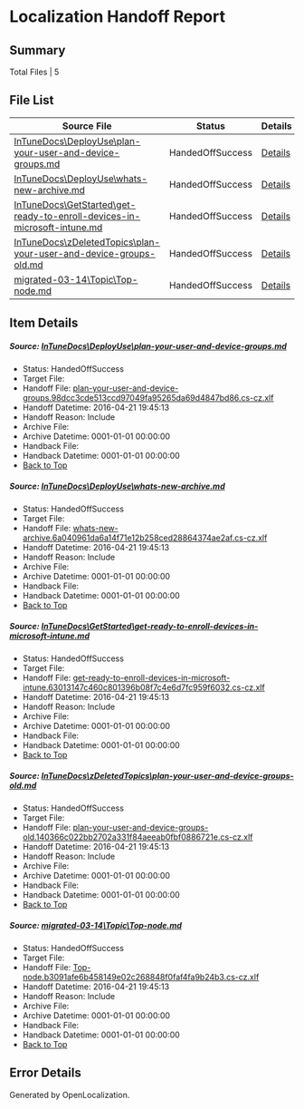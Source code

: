 # <a name='report-top'></a> Localization Handoff Report

## Summary
 Total Files | 5

## File List
 Source File | Status | Details 
 ----------- | ------ | ------- 
 [InTuneDocs\DeployUse\plan-your-user-and-device-groups.md](https://github.com/Microsoft/IntuneDocs-pr/blob/03896270f3c0e48e445d6df1c8846d0cf0b4571f/InTuneDocs/DeployUse/plan-your-user-and-device-groups.md) | HandedOffSuccess | [Details](#6983853d4cd548473e66053fc3335ad0cbaf03b0242)
 [InTuneDocs\DeployUse\whats-new-archive.md](https://github.com/Microsoft/IntuneDocs-pr/blob/03896270f3c0e48e445d6df1c8846d0cf0b4571f/InTuneDocs/DeployUse/whats-new-archive.md) | HandedOffSuccess | [Details](#0625d00583e3778c808746d2938344349dcc9a1e290)
 [InTuneDocs\GetStarted\get-ready-to-enroll-devices-in-microsoft-intune.md](https://github.com/Microsoft/IntuneDocs-pr/blob/03896270f3c0e48e445d6df1c8846d0cf0b4571f/InTuneDocs/GetStarted/get-ready-to-enroll-devices-in-microsoft-intune.md) | HandedOffSuccess | [Details](#c34ffe0a1881b8b1c3f2cf453b76ee8c5fe9173a507)
 [InTuneDocs\zDeletedTopics\plan-your-user-and-device-groups-old.md](https://github.com/Microsoft/IntuneDocs-pr/blob/03896270f3c0e48e445d6df1c8846d0cf0b4571f/InTuneDocs/zDeletedTopics/plan-your-user-and-device-groups-old.md) | HandedOffSuccess | [Details](#c69e2b425499d554a9b12d5154f6be19894ea8ed1496)
 [migrated-03-14\Topic\Top-node.md](https://github.com/Microsoft/IntuneDocs-pr/blob/109448161b2c13bc2c5ef6ea43b01b4a84dc0853/migrated-03-14/Topic/Top-node.md) | HandedOffSuccess | [Details](#ddb5382863438558c6f979c03c261bb061b3de5a2211)

## Item Details
##### <a name='6983853d4cd548473e66053fc3335ad0cbaf03b0242'></a> Source: [InTuneDocs\DeployUse\plan-your-user-and-device-groups.md](https://github.com/Microsoft/IntuneDocs-pr/blob/03896270f3c0e48e445d6df1c8846d0cf0b4571f/InTuneDocs/DeployUse/plan-your-user-and-device-groups.md)
* Status: HandedOffSuccess
* Target File: 
* Handoff File: [plan-your-user-and-device-groups.98dcc3cde513ccd97049fa95265da69d4847bd86.cs-cz.xlf](https://github.com/Microsoft/EM.handoff/blob/c9a3cf4401ea870bf23032a30625b0a3dfd88a9d/ol-handoff/Microsoft/IntuneDocs-pr.cs-cz/master/plan-your-user-and-device-groups.98dcc3cde513ccd97049fa95265da69d4847bd86.cs-cz.xlf)
* Handoff Datetime: 2016-04-21 19:45:13
* Handoff Reason: Include
* Archive File: 
* Archive Datetime: 0001-01-01 00:00:00
* Handback File: 
* Handback Datetime: 0001-01-01 00:00:00
* [Back to Top](#report-top)

##### <a name='0625d00583e3778c808746d2938344349dcc9a1e290'></a> Source: [InTuneDocs\DeployUse\whats-new-archive.md](https://github.com/Microsoft/IntuneDocs-pr/blob/03896270f3c0e48e445d6df1c8846d0cf0b4571f/InTuneDocs/DeployUse/whats-new-archive.md)
* Status: HandedOffSuccess
* Target File: 
* Handoff File: [whats-new-archive.6a040961da6a14f71e12b258ced28864374ae2af.cs-cz.xlf](https://github.com/Microsoft/EM.handoff/blob/c9a3cf4401ea870bf23032a30625b0a3dfd88a9d/ol-handoff/Microsoft/IntuneDocs-pr.cs-cz/master/whats-new-archive.6a040961da6a14f71e12b258ced28864374ae2af.cs-cz.xlf)
* Handoff Datetime: 2016-04-21 19:45:13
* Handoff Reason: Include
* Archive File: 
* Archive Datetime: 0001-01-01 00:00:00
* Handback File: 
* Handback Datetime: 0001-01-01 00:00:00
* [Back to Top](#report-top)

##### <a name='c34ffe0a1881b8b1c3f2cf453b76ee8c5fe9173a507'></a> Source: [InTuneDocs\GetStarted\get-ready-to-enroll-devices-in-microsoft-intune.md](https://github.com/Microsoft/IntuneDocs-pr/blob/03896270f3c0e48e445d6df1c8846d0cf0b4571f/InTuneDocs/GetStarted/get-ready-to-enroll-devices-in-microsoft-intune.md)
* Status: HandedOffSuccess
* Target File: 
* Handoff File: [get-ready-to-enroll-devices-in-microsoft-intune.63013147c460c801396b08f7c4e6d7fc959f6032.cs-cz.xlf](https://github.com/Microsoft/EM.handoff/blob/c9a3cf4401ea870bf23032a30625b0a3dfd88a9d/ol-handoff/Microsoft/IntuneDocs-pr.cs-cz/master/get-ready-to-enroll-devices-in-microsoft-intune.63013147c460c801396b08f7c4e6d7fc959f6032.cs-cz.xlf)
* Handoff Datetime: 2016-04-21 19:45:13
* Handoff Reason: Include
* Archive File: 
* Archive Datetime: 0001-01-01 00:00:00
* Handback File: 
* Handback Datetime: 0001-01-01 00:00:00
* [Back to Top](#report-top)

##### <a name='c69e2b425499d554a9b12d5154f6be19894ea8ed1496'></a> Source: [InTuneDocs\zDeletedTopics\plan-your-user-and-device-groups-old.md](https://github.com/Microsoft/IntuneDocs-pr/blob/03896270f3c0e48e445d6df1c8846d0cf0b4571f/InTuneDocs/zDeletedTopics/plan-your-user-and-device-groups-old.md)
* Status: HandedOffSuccess
* Target File: 
* Handoff File: [plan-your-user-and-device-groups-old.140366c022bb2702a331f84aeeab0fbf0886721e.cs-cz.xlf](https://github.com/Microsoft/EM.handoff/blob/c9a3cf4401ea870bf23032a30625b0a3dfd88a9d/ol-handoff/Microsoft/IntuneDocs-pr.cs-cz/master/plan-your-user-and-device-groups-old.140366c022bb2702a331f84aeeab0fbf0886721e.cs-cz.xlf)
* Handoff Datetime: 2016-04-21 19:45:13
* Handoff Reason: Include
* Archive File: 
* Archive Datetime: 0001-01-01 00:00:00
* Handback File: 
* Handback Datetime: 0001-01-01 00:00:00
* [Back to Top](#report-top)

##### <a name='ddb5382863438558c6f979c03c261bb061b3de5a2211'></a> Source: [migrated-03-14\Topic\Top-node.md](https://github.com/Microsoft/IntuneDocs-pr/blob/109448161b2c13bc2c5ef6ea43b01b4a84dc0853/migrated-03-14/Topic/Top-node.md)
* Status: HandedOffSuccess
* Target File: 
* Handoff File: [Top-node.b3091afe6b458149e02c268848f0faf4fa9b24b3.cs-cz.xlf](https://github.com/Microsoft/EM.handoff/blob/c9a3cf4401ea870bf23032a30625b0a3dfd88a9d/ol-handoff/Microsoft/IntuneDocs-pr.cs-cz/master/Top-node.b3091afe6b458149e02c268848f0faf4fa9b24b3.cs-cz.xlf)
* Handoff Datetime: 2016-04-21 19:45:13
* Handoff Reason: Include
* Archive File: 
* Archive Datetime: 0001-01-01 00:00:00
* Handback File: 
* Handback Datetime: 0001-01-01 00:00:00
* [Back to Top](#report-top)


## Error Details

Generated by OpenLocalization.
